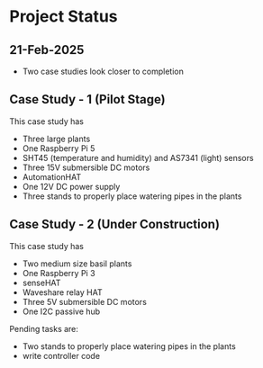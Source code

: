 # Project Status

## 21-Feb-2025

* Two case studies look closer to completion

## Case Study - 1 (Pilot Stage)

This case study has

* Three large plants
* One Raspberry Pi 5
* SHT45 (temperature and humidity) and AS7341 (light) sensors
* Three 15V submersible DC motors
* AutomationHAT
* One 12V DC power supply
* Three stands to properly place watering pipes in the plants

## Case Study - 2 (Under Construction)

This case study has

* Two medium size basil plants
* One Raspberry Pi 3
* senseHAT
* Waveshare relay HAT
* Three 5V submersible DC motors
* One I2C passive hub

Pending tasks are:

* Two stands to properly place watering pipes in the plants
* write controller code
